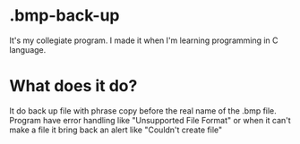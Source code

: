 # .bmp-back-up
It's my collegiate program. I made it when I'm learning programming in C language.
# What does it do?
It do back up file with phrase copy before the real name of the .bmp file. 
Program have error handling like "Unsupported File Format" or when it can't make a file it bring back an alert like "Couldn't create file"
